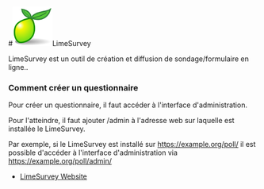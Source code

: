 #<img src="/images/limesurvey.png">LimeSurvey

LimeSurvey est un outil de création et diffusion de sondage/formulaire en ligne..

### Comment créer un questionnaire
Pour créer un questionnaire, il faut accéder à l'interface d'administration.

Pour l'atteindre, il faut ajouter /admin à l'adresse web sur laquelle est installée le LimeSurvey.

Par exemple, si le LimeSurvey est installé sur https://example.org/poll/ il est possible d'accéder à l'interface d'administration via https://example.org/poll/admin/

* [LimeSurvey Website](https://www.limesurvey.org/)
